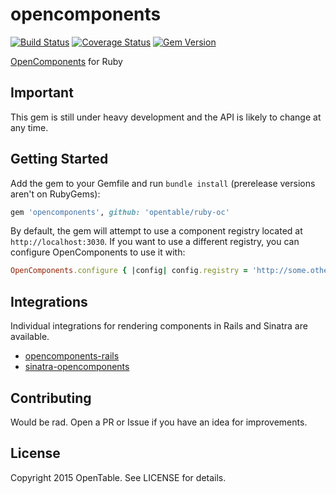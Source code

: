 # opencomponents
[![Build Status](https://travis-ci.org/opentable/ruby-oc.svg?branch=master)][1]
[![Coverage Status](https://coveralls.io/repos/opentable/ruby-oc/badge.svg)][2]
[![Gem Version](https://badge.fury.io/rb/opencomponents.svg)][3]

[1]:https://travis-ci.org/opentable/ruby-oc
[2]:https://coveralls.io/r/opentable/ruby-oc
[3]:http://badge.fury.io/rb/opencomponents

[OpenComponents][4] for Ruby

[4]:https://github.com/opentable/oc

## Important
This gem is still under heavy development and the API is likely to change at any
time.

## Getting Started
Add the gem to your Gemfile and run `bundle install` (prerelease versions aren't
on RubyGems):
```ruby
gem 'opencomponents', github: 'opentable/ruby-oc'
```

By default, the gem will attempt to use a component registry located at
`http://localhost:3030`.
If you want to use a different registry, you can configure OpenComponents to use
it with:
```ruby
OpenComponents.configure { |config| config.registry = 'http://some.other.host' }
```

## Integrations
Individual integrations for rendering components in Rails and Sinatra are
available.
  * [opencomponents-rails][5]
  * [sinatra-opencomponents][6]

[5]:https://github.com/opentable/opencomponents-rails
[6]:https://github.com/opentable/sinatra-opencomponents

## Contributing
Would be rad. Open a PR or Issue if you have an idea for improvements.

## License
Copyright 2015 OpenTable. See LICENSE for details.
